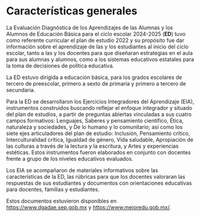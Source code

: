 # Características generales

La Evaluación Diagnóstica de los Aprendizajes de las Alumnas y los Alumnos de Educación Básica para el ciclo escolar 2024-2025 (**ED**) tuvo como referente curricular el plan de estudio 2022 y su  propósito fue dar información sobre el aprendizaje de las y los estudiantes al inicio del ciclo escolar, tanto a las y los docentes para que diseñaran estrategias en el aula para sus alumnas y alumnos, como a los sistemas educativos estatales para la toma de decisiones de política educativa.

La ED estuvo dirigida a educación básica, para los grados escolares de tercero de preescolar, primero a sexto de primaria y primero a tercero de secundaria. 

Para la ED se desarrollaron los Ejercicios Integradores del Aprendizaje (EIA), instrumentos construidos buscando reflejar el enfoque integrador y situado del plan de estudios, a partir de preguntas abiertas vinculadas a sus cuatro campos formativos: Lenguajes, Saberes y pensamiento científico, Ética, naturaleza y sociedades, y De lo humano y lo comunitario; así como los siete ejes articuladores del plan de estudio: Inclusión, Pensamiento crítico, Interculturalidad crítica, Igualdad de género, Vida saludable, Apropiación de las culturas a través de la lectura y la escritura, y Artes y experiencias estéticas. Estos instrumentos fueron elaborados en conjunto con docentes frente a grupo de los niveles educativos evaluados.

Los EIA se acompañaron de materiales informativos sobre las características de la ED, las rúbricas para que los docentes valoraran las respuestas de sus estudiantes y documentos con orientaciones educativas para docentes, familias y estudiantes.

Estos documentos estuvieron disponibles en <https://www.dgadae.sep.gob.mx> y <https://www.mejoredu.gob.mx/>.